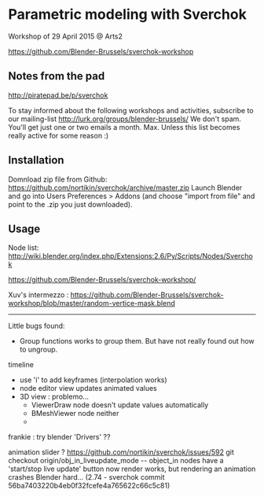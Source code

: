 Parametric modeling with Sverchok
=================================

Workshop of 29 April 2015 @ Arts2

https://github.com/Blender-Brussels/sverchok-workshop

Notes from the pad
------------------

http://piratepad.be/p/sverchok


To stay informed about the following workshops and activities, subscribe to our mailing-list
http://lurk.org/groups/blender-brussels/
We don't spam. You'll get just one or two emails a month. Max. Unless this list becomes really active for some reason :)


Installation
---------------

Domnload zip file from Github: https://github.com/nortikin/sverchok/archive/master.zip
Launch Blender and go into Users Preferences > Addons (and choose "import from file" and point to the .zip you just downloaded).

Usage
---------

Node list: http://wiki.blender.org/index.php/Extensions:2.6/Py/Scripts/Nodes/Sverchok


https://github.com/Blender-Brussels/sverchok-workshop/

Xuv's intermezzo :
https://github.com/Blender-Brussels/sverchok-workshop/blob/master/random-vertice-mask.blend

---

Little bugs found:
 - Group functions works to group them. But have not really found out how to ungroup.

 
 
timeline 
- use 'i' to add keyframes (interpolation works)
- node editor view updates animated values
- 3D view : problemo...
    - ViewerDraw node doesn't update values automatically
    - BMeshViewer node neither
    - 
frankie : try blender 'Drivers'  ??

animation slider ?   https://github.com/nortikin/sverchok/issues/592
git checkout origin/obj_in_liveupdate_mode -- object_in nodes have a 'start/stop live update' button now
render works, but rendering an animation crashes Blender hard... (2.74 - sverchok commit 56ba7403220b4eb0f32fcefe4a765622c66c5c81)

